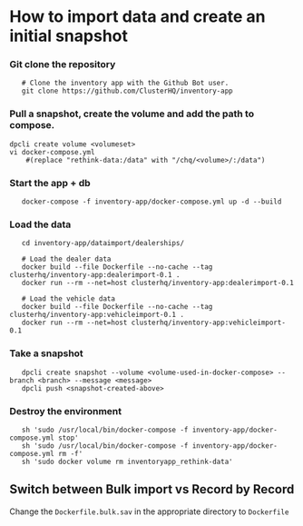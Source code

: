 # How to import data and create an initial snapshot

### Git clone the repository
```
   # Clone the inventory app with the Github Bot user.
   git clone https://github.com/ClusterHQ/inventory-app
```

### Pull a snapshot, create the volume and add the path to compose.
```
dpcli create volume <volumeset>
vi docker-compose.yml
	#(replace "rethink-data:/data" with "/chq/<volume>/:/data")
```

### Start the app + db
```
   docker-compose -f inventory-app/docker-compose.yml up -d --build
```

### Load the data
```
   cd inventory-app/dataimport/dealerships/

   # Load the dealer data
   docker build --file Dockerfile --no-cache --tag clusterhq/inventory-app:dealerimport-0.1 .
   docker run --rm --net=host clusterhq/inventory-app:dealerimport-0.1

   # Load the vehicle data
   docker build --file Dockerfile --no-cache --tag clusterhq/inventory-app:vehicleimport-0.1 .
   docker run --rm --net=host clusterhq/inventory-app:vehicleimport-0.1
```

### Take a snapshot
```
   dpcli create snapshot --volume <volume-used-in-docker-compose> --branch <branch> --message <message>
   dpcli push <snapshot-created-above>
```

### Destroy the environment
```
   sh 'sudo /usr/local/bin/docker-compose -f inventory-app/docker-compose.yml stop'
   sh 'sudo /usr/local/bin/docker-compose -f inventory-app/docker-compose.yml rm -f'
   sh 'sudo docker volume rm inventoryapp_rethink-data'
```


## Switch between Bulk import vs Record by Record

Change the `Dockerfile.bulk.sav` in the appropriate directory to `Dockerfile`
